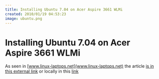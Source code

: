 ```yaml
---
title: Installing Ubuntu 7.04 on Acer Aspire 3661 WLMi
created: 2010/01/19 04:53:23
image: ubuntu.png
---
```


# Installing Ubuntu 7.04 on Acer Aspire 3661 WLMi

As seen in [www.linux-laptops.net](www.linux-laptops.net) the article [is in this external link](https://www.olafrv.com/2008-03-24-Ubuntu7.04inaAcerAspire3.html) or locally in this [link](https://www.olafrv.com/wp-content/uploads/2010/01/2008-03-24-Ubuntu7.04inaAcerAspire3.html)